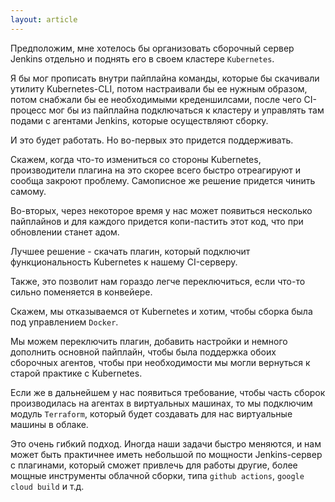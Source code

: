 ```yaml
---
layout: article
---
```

Предположим, мне хотелось бы организовать сборочный сервер Jenkins отдельно и поднять его в своем кластере `Kubernetes`.

Я бы мог прописать внутри пайплайна команды, которые бы скачивали утилиту Kubernetes-CLI, потом настраивали бы ее нужным образом, потом снабжали бы ее необходимыми креденшилcами, после чего CI-процесс мог бы из пайплайна подключаться к кластеру и управлять там подами с агентами Jenkins, которые осуществляют сборку.

И это будет работать. Но во-первых это придется поддерживать.

Скажем, когда что-то измениться со стороны Kubernetes, производители плагина на это скорее всего быстро отреагируют и сообща закроют проблему. Самописное же решение придется чинить самому.

Во-вторых, через некоторое время у нас может появиться несколько пайплайнов и для каждого придется копи-пастить этот код, что при обновлении станет адом.

Лучшее решение - скачать плагин, который подключит функциональность Kubernetes к нашему CI-серверу.

Также, это позволит нам гораздо легче переключиться, если что-то сильно поменяется в конвейере.

Скажем, мы отказываемся от Kubernetes и хотим, чтобы сборка была под управлением `Docker`.

Мы можем переключить плагин, добавить настройки и немного дополнить основной пайплайн, чтобы была поддержка обоих сборочных агентов, чтобы при необходимости мы могли вернуться к старой практике с Kubernetes.

Если же в дальнейшем у нас появиться требование, чтобы часть сборок производилась на агентах в виртуальных машинах, то мы подключим модуль `Terraform`, который будет создавать для нас виртуальные машины в облаке.

Это очень гибкий подход. Иногда наши задачи быстро меняются, и нам может быть практичнее иметь небольшой по мощности Jenkins-сервер с плагинами, который cможет привлечь для работы другие, более мощные инструменты облачной сборки, типа `github actions`, `google cloud build` и т.д.
